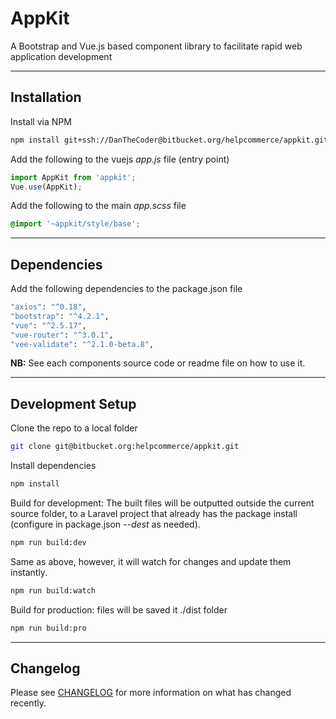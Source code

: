# AppKit
A Bootstrap and Vue.js based component library to facilitate rapid web application development


- - - -


## Installation

Install via NPM
``` bash
npm install git+ssh://DanTheCoder@bitbucket.org/helpcommerce/appkit.git --save-dev
```


Add the following to the vuejs *app.js* file (entry point)
``` javascript
import AppKit from 'appkit';
Vue.use(AppKit);
```

Add the following to the main *app.scss* file
``` scss
@import '~appkit/style/base';
```

- - - -


## Dependencies
Add the following dependencies to the package.json file
``` bash
"axios": "^0.18",
"bootstrap": "^4.2.1",
"vue": "^2.5.17",
"vue-router": "^3.0.1",
"vee-validate": "^2.1.0-beta.8",
```


**NB:** See each components source code or readme file on how to use it.


- - - -


## Development Setup

Clone the repo to a local folder
``` bash
git clone git@bitbucket.org:helpcommerce/appkit.git
```


Install dependencies
``` bash
npm install
```


Build for development: The built files will be outputted outside the current source folder, to a Laravel project that already has the package install (configure in package.json *--dest* as needed).
``` bash
npm run build:dev
```


Same as above, however, it will watch for changes and update them instantly.
``` bash
npm run build:watch
```


Build for production: files will be saved it ./dist folder
``` bash
npm run build:pro
```



- - - -



## Changelog

Please see [CHANGELOG](CHANGELOG.md) for more information on what has changed recently.
